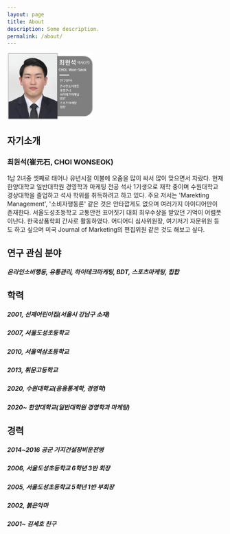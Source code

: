 ```yaml
---
layout: page
title: About
description: Some description.
permalink: /about/
---
```


<img class="img-rounded" src="/assets/img/uploads/프로필1.jpg" alt="chldnjstjr" width="200">

## 자기소개
### 최원석(崔元石, CHOI WONSEOK)
1남 2녀중 셋째로 태어나 유년시절 이불에 오줌을 많이 싸서 많이 맞으면서 자랐다. 현재 한양대학교 일반대학원 경영학과 마케팅 전공 석사 1기생으로 재학 중이며 수원대학교 경상대학을 졸업하고 석사 학위를 취득하려고 하고 있다. 주요 저서는 'Marekting Management', '소비자행동론' 같은 것은 안타깝게도 없으며 여러가지 아이디어만이 존재한다. 서울도성초등학교 교통안전 표어짓기 대회 최우수상을 받았던 기억이 어렴풋이난다. 한국상품학회 간사로 활동하였다. 어디어디 심사위원장, 여기저기 자문위원 등도 하고 싶으며 미국 Journal of Marketing의 편집위원 같은 것도 해보고 싶다. 


## 연구 관심 분야
##### 온라인소비행동, 유통관리, 하이테크마케팅, BDT, 스포츠마케팅, 힙합

## 학력
##### 2001, 선재어린이집(서울시 강남구 소재)
##### 2007, 서울도성초등학교
##### 2010, 서울역삼초등학교
##### 2013, 휘문고등학교
##### 2020, 수원대학교(응용통계학, 경영학)
##### 2020~ 한양대학교(일반대학원 경영학과 마케팅)

## 경력 
##### 2014~2016 공군 기지건설장비운전병
##### 2006, 서울도성초등학교 6학년 3반 회장
##### 2005, 서울도성초등학교 5학년 1반 부회장
##### 2002, 붉은악마
##### 2001~ 김세호 친구
